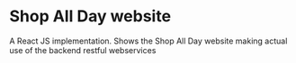 # Shop All Day website

A React JS implementation. 
Shows the Shop All Day website making actual use of the backend restful webservices

